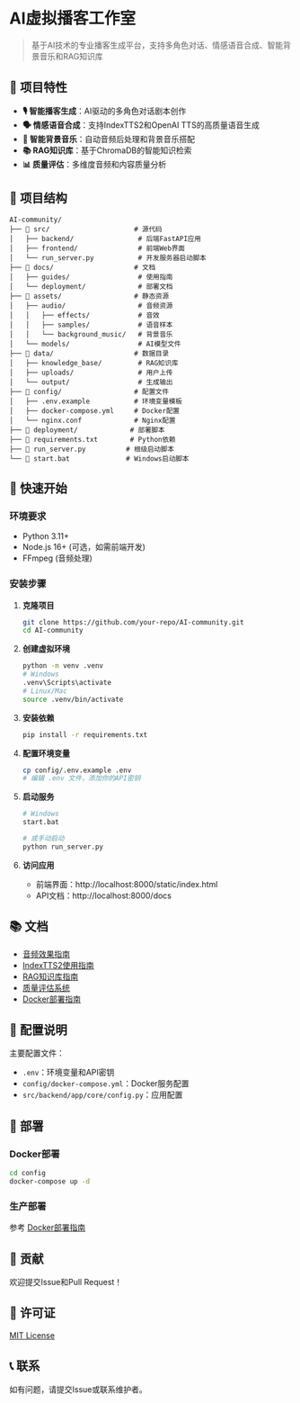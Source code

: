 # AI虚拟播客工作室

> 基于AI技术的专业播客生成平台，支持多角色对话、情感语音合成、智能背景音乐和RAG知识库

## 🎯 项目特性

- **🎙️ 智能播客生成**：AI驱动的多角色对话剧本创作
- **🗣️ 情感语音合成**：支持IndexTTS2和OpenAI TTS的高质量语音生成
- **🎵 智能背景音乐**：自动音频后处理和背景音乐搭配
- **📚 RAG知识库**：基于ChromaDB的智能知识检索
- **📊 质量评估**：多维度音频和内容质量分析

## 📁 项目结构

```
AI-community/
├── 📁 src/                     # 源代码
│   ├── backend/                # 后端FastAPI应用
│   ├── frontend/               # 前端Web界面
│   └── run_server.py           # 开发服务器启动脚本
├── 📁 docs/                    # 文档
│   ├── guides/                 # 使用指南
│   └── deployment/             # 部署文档
├── 📁 assets/                  # 静态资源
│   ├── audio/                  # 音频资源
│   │   ├── effects/            # 音效
│   │   ├── samples/            # 语音样本
│   │   └── background_music/   # 背景音乐
│   └── models/                 # AI模型文件
├── 📁 data/                    # 数据目录
│   ├── knowledge_base/         # RAG知识库
│   ├── uploads/                # 用户上传
│   └── output/                 # 生成输出
├── 📁 config/                  # 配置文件
│   ├── .env.example           # 环境变量模板
│   ├── docker-compose.yml     # Docker配置
│   └── nginx.conf             # Nginx配置
├── 📁 deployment/             # 部署脚本
├── 📄 requirements.txt        # Python依赖
├── 📄 run_server.py          # 根级启动脚本
└── 📄 start.bat              # Windows启动脚本
```

## 🚀 快速开始

### 环境要求

- Python 3.11+
- Node.js 16+ (可选，如需前端开发)
- FFmpeg (音频处理)

### 安装步骤

1. **克隆项目**
   ```bash
   git clone https://github.com/your-repo/AI-community.git
   cd AI-community
   ```

2. **创建虚拟环境**
   ```bash
   python -m venv .venv
   # Windows
   .venv\Scripts\activate
   # Linux/Mac
   source .venv/bin/activate
   ```

3. **安装依赖**
   ```bash
   pip install -r requirements.txt
   ```

4. **配置环境变量**
   ```bash
   cp config/.env.example .env
   # 编辑 .env 文件，添加你的API密钥
   ```

5. **启动服务**
   ```bash
   # Windows
   start.bat

   # 或手动启动
   python run_server.py
   ```

6. **访问应用**
   - 前端界面：http://localhost:8000/static/index.html
   - API文档：http://localhost:8000/docs

## 📚 文档

- [音频效果指南](docs/guides/AUDIO_EFFECTS_GUIDE.md)
- [IndexTTS2使用指南](docs/guides/IndexTTS2_GUIDE.md)
- [RAG知识库指南](docs/guides/RAG_KNOWLEDGE_GUIDE.md)
- [质量评估系统](docs/guides/QUALITY_ASSESSMENT_SYSTEM.md)
- [Docker部署指南](docs/deployment/DOCKER_DEPLOYMENT.md)

## 🔧 配置说明

主要配置文件：
- `.env`：环境变量和API密钥
- `config/docker-compose.yml`：Docker服务配置
- `src/backend/app/core/config.py`：应用配置

## 🚢 部署

### Docker部署
```bash
cd config
docker-compose up -d
```

### 生产部署
参考 [Docker部署指南](docs/deployment/DOCKER_DEPLOYMENT.md)

## 🤝 贡献

欢迎提交Issue和Pull Request！

## 📄 许可证

[MIT License](LICENSE)

## 📞 联系

如有问题，请提交Issue或联系维护者。